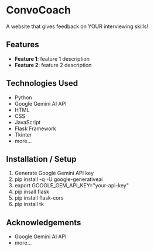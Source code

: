 # ConvoCoach
A website that gives feedback on YOUR interviewing skills!

## Features
- **Feature 1**: feature 1 description
- **Feature 2**: feature 2 description

## Technologies Used
- Python
- Google Gemini AI API
- HTML
- CSS
- JavaScript
- Flask Framework
- Tkinter 
- more...

## Installation / Setup
1. Generate Google Gemini API key
2. pip install -q -U google-generativeai
3. export GOOGLE_GEM_API_KEY="your-api-key"
4. pip insall flask
5. pip install flask-cors
6. pip install tk

## Acknowledgements
- Google Gemini AI API
- more...
